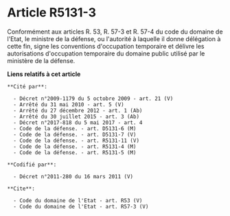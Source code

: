 # Article R5131-3

Conformément aux articles R. 53, R. 57-3 et R. 57-4 du code du domaine de l'Etat, le ministre de la défense, ou l'autorité à
laquelle il donne délégation à cette fin, signe les conventions d'occupation temporaire et délivre les autorisations
d'occupation temporaire du domaine public utilisé par le ministère de la défense.

**Liens relatifs à cet article**

	**Cité par**:

	  - Décret n°2009-1179 du 5 octobre 2009 - art. 21 (V)
	  - Arrêté du 31 mai 2010 - art. 5 (V)
	  - Arrêté du 27 décembre 2012 - art. 1 (Ab)
	  - Arrêté du 30 juillet 2015 - art. 3 (Ab)
	  - Décret n°2017-818 du 5 mai 2017 - art. 4
	  - Code de la défense. - art. D5131-6 (M)
	  - Code de la défense. - art. D5131-7 (V)
	  - Code de la défense. - art. R5131-11 (V)
	  - Code de la défense. - art. R5131-4 (M)
	  - Code de la défense. - art. R5131-5 (M)

	**Codifié par**:

	  - Décret n°2011-280 du 16 mars 2011 (V)

	**Cite**:

	  - Code du domaine de l'Etat - art. R53 (V)
	  - Code du domaine de l'Etat - art. R57-3 (V)
